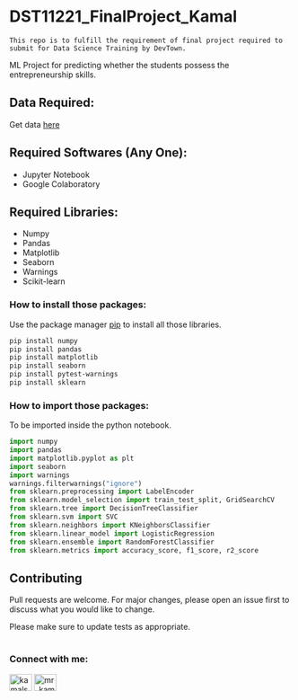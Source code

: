 # DST11221_FinalProject_Kamal
```
This repo is to fulfill the requirement of final project required to submit for Data Science Training by DevTown.
```

ML Project for predicting whether the students possess the entrepreneurship skills.

## Data Required:
Get data [here](https://www.kaggle.com/tunahandeniz/predict-entrepreneurial-competency/data)


## Required Softwares (Any One):
* Jupyter Notebook
* Google Colaboratory

## Required Libraries:
* Numpy
* Pandas
* Matplotlib
* Seaborn
* Warnings
* Scikit-learn

### How to install those packages:

Use the package manager [pip](https://pip.pypa.io/en/stable/) to install all those libraries.

```bash
pip install numpy
pip install pandas
pip install matplotlib
pip install seaborn
pip install pytest-warnings
pip install sklearn
```

### How to import those packages:
To be imported inside the python notebook.
```python
import numpy
import pandas
import matplotlib.pyplot as plt
import seaborn
import warnings
warnings.filterwarnings("ignore")
from sklearn.preprocessing import LabelEncoder
from sklearn.model_selection import train_test_split, GridSearchCV
from sklearn.tree import DecisionTreeClassifier
from sklearn.svm import SVC
from sklearn.neighbors import KNeighborsClassifier
from sklearn.linear_model import LogisticRegression
from sklearn.ensemble import RandomForestClassifier
from sklearn.metrics import accuracy_score, f1_score, r2_score
```
## Contributing
Pull requests are welcome. For major changes, please open an issue first to discuss what you would like to change.

Please make sure to update tests as appropriate.

#
<h3 align="left">Connect with me:</h3>
<p align="left">
<a href="https://linkedin.com/in/kamalsharma05" target="blank"><img align="center" src="https://raw.githubusercontent.com/rahuldkjain/github-profile-readme-generator/master/src/images/icons/Social/linked-in-alt.svg" alt="kamalsharma05" height="30" width="40" /></a>
<a href="https://instagram.com/mr_kamalsharma" target="blank"><img align="center" src="https://raw.githubusercontent.com/rahuldkjain/github-profile-readme-generator/master/src/images/icons/Social/instagram.svg" alt="mr_kamalsharma" height="30" width="40" /></a>
</p>
